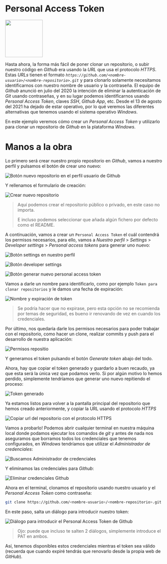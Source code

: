 # Personal Access Token

<img src="../content/logo.png" width="120px">

<div style="page-break-before:always"></div>


Hasta ahora, la forma más fácil de poner clonar un repositorio, o subir nuestro código en _Github_ era
usando la *URL* que usa el protocolo *HTTPS*. Estas *URLs* tienen el formato
*`https://github.com/<nombre-usuario>/<nombre-repositorio>.git`* y para
clonarlo solamente necesitamos identificarnos con nuestro nombre de usuario y
la contraseña.
El equipo de _Github_ anunció en julio del 2020 la intención de eliminar la
autenticación de _Git_ usando contraseñas, y en su lugar podemos identificarnos usando
_Personal Access Token_, claves _SSH_, _Github App_, etc.
Desde el 13 de agosto del 2021 ha dejado de estar operativo, por lo qué veremos las diferentes alternativas que tenemos usando el sistema operativo _Windows_.

En este ejemplo veremos cómo crear un _Personal Access Token_ y utilizarlo para
clonar un repositorio de _Github_ en la plataforma _Windows_.

# Manos a la obra

Lo primero será crear nuestro propio repositorio en _Github_, vamos a nuestro
perfil y pulsamos el botón de crear uno nuevo:

![Botón nuevo repositorio en el perfil usuario de Github](./content/01-boton-nuevo-repositorio.png)

Y rellenamos el formulario de creación:

![Crear nuevo repositorio](./content/02-crear-nuevo-repositorio.png)

> Aquí podemos crear el repositorio público o privado, en este caso no
> importa.
>
> E incluso podemos seleccionar que añada algún fichero por defecto como el
> README.

A continuación, vamos a crear un `Personal Access Token` el cuál contendrá
los permisos necesarios, para ello, vamos a _Nuestro perfil_ > _Settings_ >
_Developer settings_ > _Personal access tokens_ para generar uno nuevo:

![Botón settings en nuestro perfil](./content/03-perfil-settings.png)

![Botón developer settings](./content/04-developer-settings.png)

![Botón generar nuevo personal access token](./content/05-generar-nuevo-personal-access-token.png)

Vamos a darle un nombre para identificarlo, como por ejemplo
`Token para clonar repositorios` y le damos una fecha de expiración:

![Nombre y expiración de token](./content/06-nombre-y-expiracion-token.png)

> Se podría hacer que no expirase, pero esta opción no se recomienda por
> temas de seguridad, es bueno ir renovando de vez en cuando los credenciales.

Por último, nos quedaría darle los permisos necesarios para poder trabajar
con el repositorio, como hacer un clone, realizar commits y push para el
desarrollo de nuestra aplicación:

![Permisos repositio](./content/07-repo-scopes.png)

Y generamos el token pulsando el botón _Generate token_ abajo del todo.

Ahora, hay que copiar el token generado y guardarlo a buen recaudo, ya que
esta será la única vez que podamos verlo. Si por algún motivo lo hemos
perdido, simplemente tendríamos que generar uno nuevo repitiendo el proceso:

![Token generado](./content/08-token-generado.png)

Ya estamos listos para volver a la pantalla principal del repositorio que
hemos creado anteriormente, y copiar la URL usando el protocolo _HTTPS_

![Copiar url del repositorio con el protocolo HTTPS](./content/09-clonado-usando-https.png)

Vamos a probarlo! Podemos abrir cualquier terminal en nuestra máquina local
donde podamos ejecutar los comandos de _git_ y antes de nada nos aseguramos que
borramos todos los credenciales que tenemos configurados, en
_Windows_ tendríamos que utilizar el _Administrador de credenciales_:

![Buscamos Administrador de credenciales](./content/10-buscar-administrador-credenciales.png)

Y eliminamos las credenciales para _Github_:

![Eliminar credenciales Github](./content/11-eliminar-credenciales-github.png)

Ahora en el terminal, clonamos el repositorio usando nuestro usuario y el
_Personal Access Token_ como contraseña:

```bash
git clone https://github.com/<nombre-usuario>/<nombre-repositorio>.git .

```

En este paso, salta un diálogo para introducir nuestro token:

![Diálogo para introducir el Personal Access Token de Github](./content/15-dialogo-pat.png)

> Ojo: puede que incluso te salten 2 diálogos, simplemente introduce el PAT en ambos.

Así, tenemos disponibles estos credenciales mientras el token sea válido
(recuerda que cuando expiré tendrás que renovarlo desde la propia web de
_GitHub_).
